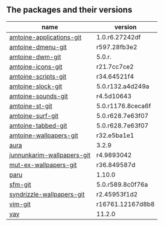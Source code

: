 ## The packages and their versions
| name                         | version           |
| ---------------------------- | ----------------- |
| [amtoine-applications-git]   | 1.0.r6.27242df    |
| [amtoine-dmenu-git]          | r597.28fb3e2      |
| [amtoine-dwm-git]            | 5.0.r.            |
| [amtoine-icons-git]          | r21.7cc7ce2       |
| [amtoine-scripts-git]        | r34.64521f4       |
| [amtoine-slock-git]          | 5.0.r132.a4d249a  |
| [amtoine-sounds-git]         | r4.5d10643        |
| [amtoine-st-git]             | 5.0.r1176.8ceca6f |
| [amtoine-surf-git]           | 5.0.r628.7e63f07  |
| [amtoine-tabbed-git]         | 5.0.r628.7e63f07  |
| [amtoine-wallpapers-git]     | r32.e5ba1e1       |
| [aura]                       | 3.2.9             |
| [junnunkarim-wallpapers-git] | r4.9893042        |
| [mut-ex-wallpapers-git]      | r36.849587d       |
| [paru]                       | 1.10.0            |
| [sfm-git]                    | 5.0.r589.8c0f76a  |
| [syndrizzle-wallpapers-git]  | r2.45953f1d2      |
| [vim-git]                    | r16761.12167d8b8  |
| [yay]                        | 11.2.0            |


[amtoine-applications-git]: https://github.com/amtoine/pkgbuilds/blob/main/x86_64/amtoine-applications-git/PKGBUILD
[amtoine-dmenu-git]: https://github.com/amtoine/pkgbuilds/blob/main/x86_64/amtoine-dmenu-git/PKGBUILD
[amtoine-dwm-git]: https://github.com/amtoine/pkgbuilds/blob/main/x86_64/amtoine-dwm-git/PKGBUILD
[amtoine-icons-git]: https://github.com/amtoine/pkgbuilds/blob/main/x86_64/amtoine-icons-git/PKGBUILD
[amtoine-scripts-git]: https://github.com/amtoine/pkgbuilds/blob/main/x86_64/amtoine-scripts-git/PKGBUILD
[amtoine-slock-git]: https://github.com/amtoine/pkgbuilds/blob/main/x86_64/amtoine-slock-git/PKGBUILD
[amtoine-sounds-git]: https://github.com/amtoine/pkgbuilds/blob/main/x86_64/amtoine-sounds-git/PKGBUILD
[amtoine-st-git]: https://github.com/amtoine/pkgbuilds/blob/main/x86_64/amtoine-st-git/PKGBUILD
[amtoine-surf-git]: https://github.com/amtoine/pkgbuilds/blob/main/x86_64/amtoine-surf-git/PKGBUILD
[amtoine-tabbed-git]: https://github.com/amtoine/pkgbuilds/blob/main/x86_64/amtoine-tabbed-git/PKGBUILD
[amtoine-wallpapers-git]: https://github.com/amtoine/pkgbuilds/blob/main/x86_64/amtoine-wallpapers-git/PKGBUILD
[aura]: https://github.com/amtoine/pkgbuilds/blob/main/x86_64/aura/PKGBUILD
[junnunkarim-wallpapers-git]: https://github.com/amtoine/pkgbuilds/blob/main/x86_64/junnunkarim-wallpapers-git/PKGBUILD
[mut-ex-wallpapers-git]: https://github.com/amtoine/pkgbuilds/blob/main/x86_64/mut-ex-wallpapers-git/PKGBUILD
[paru]: https://github.com/amtoine/pkgbuilds/blob/main/x86_64/paru/PKGBUILD
[sfm-git]: https://github.com/amtoine/pkgbuilds/blob/main/x86_64/sfm-git/PKGBUILD
[syndrizzle-wallpapers-git]: https://github.com/amtoine/pkgbuilds/blob/main/x86_64/syndrizzle-wallpapers-git/PKGBUILD
[vim-git]: https://github.com/amtoine/pkgbuilds/blob/main/x86_64/vim-git/PKGBUILD
[yay]: https://github.com/amtoine/pkgbuilds/blob/main/x86_64/yay/PKGBUILD

